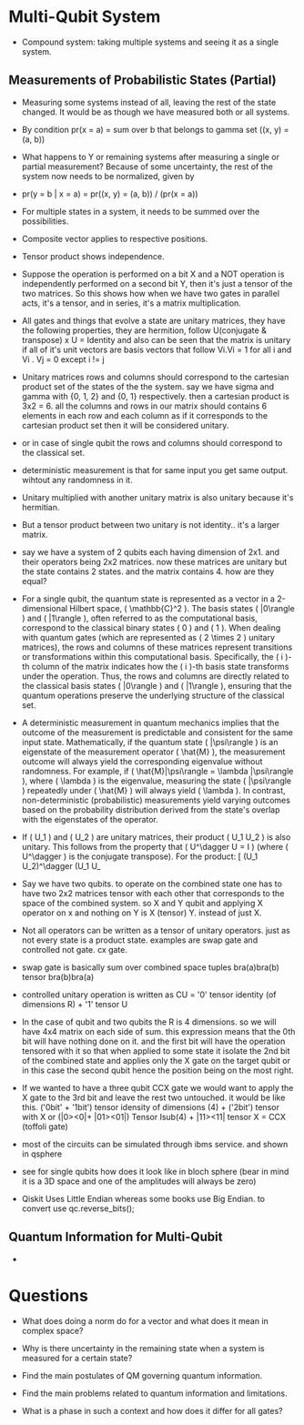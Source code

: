 # Multi-Qubit System

- Compound system: taking multiple systems and seeing it as a single system.

## Measurements of Probabilistic States (Partial)
- Measuring some systems instead of all, leaving the rest of the state changed. It would be as though we have measured both or all systems.
- By condition pr(x = a) = sum over b that belongs to gamma set ((x, y) = (a, b))

- What happens to Y or remaining systems after measuring a single or partial measurement? Because of some uncertainty, the rest of the system now needs to be normalized, given by
- pr(y = b | x = a) = pr((x, y) = (a, b)) / (pr(x = a))
- For multiple states in a system, it needs to be summed over the possibilities.
- Composite vector applies to respective positions.
- Tensor product shows independence.
- Suppose the operation is performed on a bit X and a NOT operation is independently performed on a second bit Y, then it's just a tensor of the two matrices. So this shows how when we have two gates in parallel acts, it's a tensor, and in series, it's a matrix multiplication.

- All gates and things that evolve a state are unitary matrices, they have the following properties, they are hermition, follow U(conjugate & transpose) x U = Identity and also can be seen that the matrix is unitary if all of it's unit vectors are basis vectors that follow Vi.Vi = 1 for all i and Vi . Vj = 0 except i != j 

- Unitary matrices rows and columns should correspond to the cartesian product set of the states of the the system. say we have sigma and gamma with {0, 1, 2} and {0, 1} respectively. then a cartesian product is 3x2 = 6. all the columns and rows in our matrix should contains 6 elements in each row and each column as if it corresponds to the cartesian product set then it will be considered unitary. 

- or in case of single qubit the rows and columns should correspond to the classical set. 
- deterministic measurement is that for same input you get same output. wihtout any randomness in it. 
- Unitary multiplied with another unitary matrix is also unitary because it's hermitian. 
- But a tensor product between two unitary is not identity.. it's a larger matrix. 
- say we have a system of 2 qubits each having dimension of 2x1. and their operators being 2x2 matrices. now these matrices are unitary but the state contains 2 states. and the matrix contains 4. how are they equal? 

- For a single qubit, the quantum state is represented as a vector in a 2-dimensional Hilbert space, \( \mathbb{C}^2 \). The basis states \( |0\rangle \) and \( |1\rangle \), often referred to as the computational basis, correspond to the classical binary states \( 0 \) and \( 1 \). When dealing with quantum gates (which are represented as \( 2 \times 2 \) unitary matrices), the rows and columns of these matrices represent transitions or transformations within this computational basis. Specifically, the \( i \)-th column of the matrix indicates how the \( i \)-th basis state transforms under the operation. Thus, the rows and columns are directly related to the classical basis states \( |0\rangle \) and \( |1\rangle \), ensuring that the quantum operations preserve the underlying structure of the classical set.


- A deterministic measurement in quantum mechanics implies that the outcome of the measurement is predictable and consistent for the same input state. Mathematically, if the quantum state \( |\psi\rangle \) is an eigenstate of the measurement operator \( \hat{M} \), the measurement outcome will always yield the corresponding eigenvalue without randomness. For example, if \( \hat{M}|\psi\rangle = \lambda |\psi\rangle \), where \( \lambda \) is the eigenvalue, measuring the state \( |\psi\rangle \) repeatedly under \( \hat{M} \) will always yield \( \lambda \). In contrast, non-deterministic (probabilistic) measurements yield varying outcomes based on the probability distribution derived from the state's overlap with the eigenstates of the operator.


- If \( U_1 \) and \( U_2 \) are unitary matrices, their product \( U_1 U_2 \) is also unitary. This follows from the property that \( U^\dagger U = I \) (where \( U^\dagger \) is the conjugate transpose). For the product:
  \[
  (U_1 U_2)^\dagger (U_1 U_


- Say we have two qubits. to operate on the combined state one has to have two 2x2 matrices tensor with each other that corresponds to the space of the combined system. so X and Y qubit and applying X operator on x and nothing on Y is X (tensor) Y. instead of just X.

- Not all operators can be written as a tensor of unitary operators. just as not every state is a product state. examples are swap gate and controlled not gate. cx gate. 
- swap gate is basically sum over combined space tuples bra(a)bra(b) tensor bra(b)bra(a) 
- controlled unitary operation is written as CU = '0' tensor identity (of dimensions R) + '1' tensor U 
- In the case of qubit and two qubits the R is 4 dimensions. so we will have 4x4 matrix on each side of sum. this expression means that the 0th bit will have nothing done on it. and the first bit will have the operation tensored with it so that when applied to some state it isolate the 2nd bit of the combined state and applies only the X gate on the target qubit or in this case the second qubit hence the position being on the most right. 
- If we wanted to have a three qubit CCX gate we would want to apply the X gate to the 3rd bit and leave the rest two untouched. it would be like this. ('0bit' + '1bit') tensor idensity of dimensions (4) + ('2bit') tensor with X 
or (|0><0|+ |01><01|) Tensor Isub(4) + |11><11| tensor X = CCX (toffoli gate)


- most of the circuits can be simulated through ibms service. and shown in qsphere 

- see for single qubits how does it look like in bloch sphere (bear in mind it is a 3D space and one of the amplitudes will always be zero)

- Qiskit Uses Little Endian whereas some books use Big Endian. to convert use qc.reverse_bits();


## Quantum Information for Multi-Qubit
-

# Questions
- What does doing a norm do for a vector and what does it mean in complex space?

- Why is there uncertainty in the remaining state when a system is measured for a certain state?

- Find the main postulates of QM governing quantum information. 

- Find the main problems related to quantum information and limitations.

- What is a phase in such a context and how does it differ for all gates?
 
 


